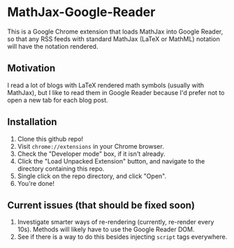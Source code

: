 # MathJax-Google-Reader

This is a Google Chrome extension that loads MathJax into Google Reader, so
that any RSS feeds with standard MathJax (LaTeX or MathML) notation will have
the notation rendered.

## Motivation

I read a lot of blogs with LaTeX rendered math symbols (usually with MathJax),
but I like to read them in Google Reader because I'd prefer not to open a new
tab for each blog post.

## Installation

1. Clone this github repo!
1. Visit `chrome://extensions` in your Chrome browser.
1. Check the "Developer mode" box, if it isn't already.
1. Click the "Load Unpacked Extension" button, and navigate to the directory
containing this repo.
1. Single click on the repo directory, and click "Open".
1. You're done!

## Current issues (that should be fixed soon)

1. Investigate smarter ways of re-rendering (currently, re-render every 10s).
Methods will likely have to use the Google Reader DOM.
1. See if there is a way to do this besides injecting `script` tags everywhere.
